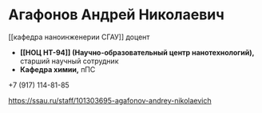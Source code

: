 # Агафонов Андрей Николаевич

[[кафедра наноинженерии СГАУ]] доцент
-   **[[НОЦ НТ-94]] (Научно-образовательный центр нанотехнологий),** старший научный сотрудник
-   **Кафедра химии,** пПС

+7 (917) 114-81-85

https://ssau.ru/staff/101303695-agafonov-andrey-nikolaevich


